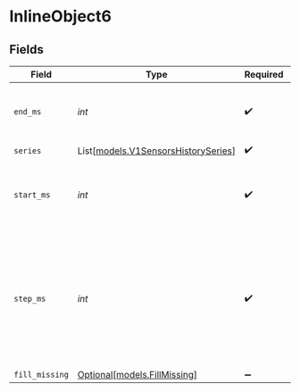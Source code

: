 # InlineObject6


## Fields

| Field                                                                                                                      | Type                                                                                                                       | Required                                                                                                                   | Description                                                                                                                | Example                                                                                                                    |
| -------------------------------------------------------------------------------------------------------------------------- | -------------------------------------------------------------------------------------------------------------------------- | -------------------------------------------------------------------------------------------------------------------------- | -------------------------------------------------------------------------------------------------------------------------- | -------------------------------------------------------------------------------------------------------------------------- |
| `end_ms`                                                                                                                   | *int*                                                                                                                      | :heavy_check_mark:                                                                                                         | End of the time range, specified in milliseconds UNIX time.                                                                | 1462881998034                                                                                                              |
| `series`                                                                                                                   | List[[models.V1SensorsHistorySeries](../models/v1sensorshistoryseries.md)]                                                 | :heavy_check_mark:                                                                                                         | N/A                                                                                                                        |                                                                                                                            |
| `start_ms`                                                                                                                 | *int*                                                                                                                      | :heavy_check_mark:                                                                                                         | Beginning of the time range, specified in milliseconds UNIX time.                                                          | 1462878398034                                                                                                              |
| `step_ms`                                                                                                                  | *int*                                                                                                                      | :heavy_check_mark:                                                                                                         | Time resolution for which data should be returned, in milliseconds. Specifying 3600000 will return data at hour intervals. | 3600000                                                                                                                    |
| `fill_missing`                                                                                                             | [Optional[models.FillMissing]](../models/fillmissing.md)                                                                   | :heavy_minus_sign:                                                                                                         | N/A                                                                                                                        |                                                                                                                            |